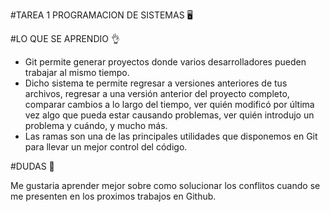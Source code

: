 #TAREA 1 PROGRAMACION DE SISTEMAS :desktop_computer:

#LO QUE SE APRENDIO :ok_hand:

- Git permite generar proyectos donde varios desarrolladores pueden trabajar al mismo tiempo.
- Dicho sistema te permite regresar a versiones anteriores de tus archivos, regresar a una versión anterior del proyecto completo, comparar cambios a lo largo del tiempo, ver quién modificó por última vez algo que pueda estar causando problemas, ver quién introdujo un problema y cuándo, y mucho más.
- Las ramas son una de las principales utilidades que disponemos en Git para llevar un mejor control del código.

#DUDAS :thinking:

Me gustaria aprender mejor sobre como solucionar los conflitos cuando se me presenten en los proximos trabajos en Github.


